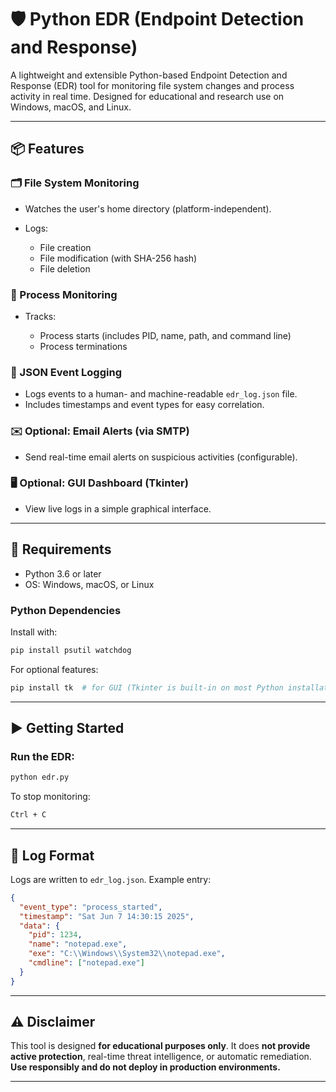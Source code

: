 # 🛡️ Python EDR (Endpoint Detection and Response)

A lightweight and extensible Python-based Endpoint Detection and Response (EDR) tool for monitoring file system changes and process activity in real time. Designed for educational and research use on Windows, macOS, and Linux.

---

## 📦 Features

### 🗂 File System Monitoring

* Watches the user's home directory (platform-independent).
* Logs:

  * File creation
  * File modification (with SHA-256 hash)
  * File deletion

### 🧠 Process Monitoring

* Tracks:

  * Process starts (includes PID, name, path, and command line)
  * Process terminations

### 📝 JSON Event Logging

* Logs events to a human- and machine-readable `edr_log.json` file.
* Includes timestamps and event types for easy correlation.

### ✉️ Optional: Email Alerts (via SMTP)

* Send real-time email alerts on suspicious activities (configurable).

### 🖥 Optional: GUI Dashboard (Tkinter)

* View live logs in a simple graphical interface.

---

## 🧰 Requirements

* Python 3.6 or later
* OS: Windows, macOS, or Linux

### Python Dependencies

Install with:

```bash
pip install psutil watchdog
```

For optional features:

```bash
pip install tk  # for GUI (Tkinter is built-in on most Python installations)
```

---

## ▶️ Getting Started

### Run the EDR:

```bash
python edr.py
```

To stop monitoring:

```bash
Ctrl + C
```

---

## 📁 Log Format

Logs are written to `edr_log.json`. Example entry:

```json
{
  "event_type": "process_started",
  "timestamp": "Sat Jun 7 14:30:15 2025",
  "data": {
    "pid": 1234,
    "name": "notepad.exe",
    "exe": "C:\\Windows\\System32\\notepad.exe",
    "cmdline": ["notepad.exe"]
  }
}
```

---

## ⚠️ Disclaimer

This tool is designed **for educational purposes only**. It does **not provide active protection**, real-time threat intelligence, or automatic remediation. **Use responsibly and do not deploy in production environments.**

---
